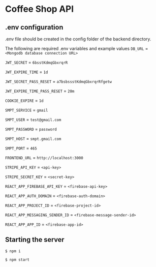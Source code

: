 # Coffee Shop API

## .env configuration
.env file should be created in the config folder of the backend directory.

The following are required .env variables and example values
`DB_URL` = `<Mongodb database connection URL>`

`JWT_SECRET` = `6bsstKdmqGbxrqrR`

`JWT_EXPIRE_TIME` = `1d`

`JWT_SECRET_PASS_RESET` = `a7bsbssstKdmqGbxrqrRfgetw`

`JWT_EXPIRE_TIME_PASS_RESET` = `20m`

`COOKIE_EXPIRE` = `1d`

`SMPT_SERVICE` = `gmail`

`SMPT_USER` = `test@gmail.com`

`SMPT_PASSWORD` = `password`

`SMPT_HOST` = `smpt.gmail.com`

`SMPT_PORT` = `465`

`FRONTEND_URL` = `http://localhost:3000`

`STRIPE_API_KEY` = `<api-key>`

`STRIPE_SECRET_KEY` = `<secret-key>`

`REACT_APP_FIREBASE_API_KEY` = `<firebase-api-key>`

`REACT_APP_AUTH_DOMAIN` = `<firebase-auth-domain>`

`REACT_APP_PROJECT_ID` = `<firebase-project-id>`

`REACT_APP_MESSAGING_SENDER_ID` = `<firebase-message-sender-id>`

`REACT_APP_APP_ID` = `<firebase-app-id>`

## Starting the server

`$ npm i`

`$ npm start`